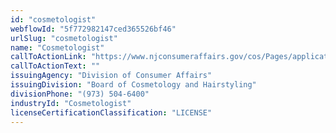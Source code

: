 ```yaml
---
id: "cosmetologist"
webflowId: "5f772982147ced365526bf46"
urlSlug: "cosmetologist"
name: "Cosmetologist"
callToActionLink: "https://www.njconsumeraffairs.gov/cos/Pages/applications.aspx"
callToActionText: ""
issuingAgency: "Division of Consumer Affairs"
issuingDivision: "Board of Cosmetology and Hairstyling"
divisionPhone: "(973) 504-6400"
industryId: "Cosmetologist"
licenseCertificationClassification: "LICENSE"
---
```

